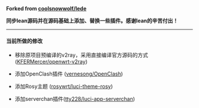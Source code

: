 **Forked from [coolsnowwolf/lede](https://github.com/coolsnowwolf/lede)**

**同步lean源码并在源码基础上添加、替换一些插件。感谢lean的辛苦付出！**

---


#### 当前所做的修改
- 移除原项目预编译的v2ray，采用直接编译官方源码的方式 ([KFERMercer/openwrt-v2ray](https://github.com/KFERMercer/openwrt-v2ray))

- 添加OpenClash插件 ([vernesong/OpenClash](https://github.com/vernesong/OpenClash))

- 添加Rosy主题 ([rosywrt/luci-theme-rosy](https://github.com/rosywrt/luci-theme-rosy))

- 添加serverchan插件([tty228/luci-app-serverchan](https://github.com/tty228/luci-app-serverchan))
